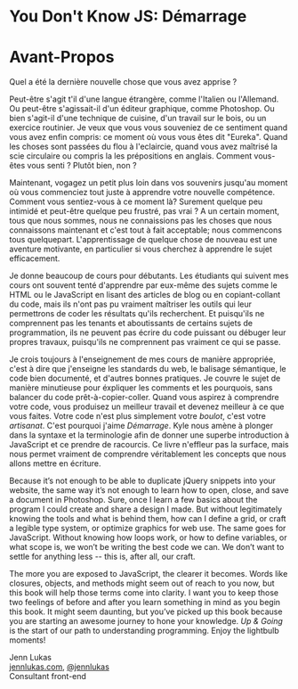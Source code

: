 # You Don't Know JS: Démarrage
# Avant-Propos

Quel a été la dernière nouvelle chose que vous avez apprise ?

Peut-être s'agit t'il d'une langue étrangère, comme l'Italien ou l'Allemand. Ou peut-être s'agissait-il d'un éditeur graphique, comme Photoshop. Ou bien s'agit-il d'une technique de cuisine, d'un travail sur le bois, ou un exercice routinier. Je veux que vous vous souveniez de ce sentiment quand vous avez enfin compris: ce moment où vous vous êtes dit "Eureka". Quand les choses sont passées du flou à l'eclaircie, quand vous avez maîtrisé la scie circulaire ou compris la les prépositions en anglais. Comment vous-êtes vous senti ? Plutôt bien, non ?

Maintenant, vogagez un petit plus loin dans vos souvenirs jusqu'au moment où vous commenciez tout juste à apprendre votre nouvelle compétence. Comment vous sentiez-vous à ce moment là? Surement quelque peu intimidé et peut-être quelque peu frustré, pas vrai ? A un certain moment, tous que nous sommes, nous ne connaissions pas les choses que nous connaissons maintenant et c'est tout à fait acceptable; nous commencons tous quelquepart. L'apprentissage de quelque chose de nouveau est une aventure motivante, en particulier si vous cherchez à apprendre le sujet efficacement.

Je donne beaucoup de cours pour débutants. Les étudiants qui suivent mes cours ont souvent tenté d'apprendre par eux-même des sujets comme le HTML ou le JavaScript en lisant des articles de blog ou en copiant-collant du code, mais ils n'ont pas pu vraiment maîtriser les outils qui leur permettrons de coder les résultats qu'ils recherchent. Et puisqu'ils ne comprennent pas les tenants et aboutissants de certains sujets de programmation, ils ne peuvent pas écrire du code puissant ou débuger leur propres travaux, puisqu'ils ne comprennent pas vraiment ce qui se passe.

Je crois toujours à l'enseignement de mes cours de manière appropriée, c'est à dire que j'enseigne les standards du web, le balisage sémantique, le code bien documenté, et d'autres bonnes pratiques. Je couvre le sujet de manière minutieuse pour éxpliquer les comments et les pourquois, sans balancer du code prêt-à-copier-coller. Quand vous aspirez à comprendre votre code, vous produisez un meilleur travail et devenez meilleur à ce que vous faites. Votre code n'est plus simplement votre *boulot*, c'est votre *artisanat*. C'est pourquoi j'aime *Démarrage*. Kyle nous amène à plonger dans la syntaxe et la terminologie afin de donner une superbe introduction à JavaScript et ce prendre de racourcis. Ce livre n'effleur pas la surface, mais nous permet vraiment de comprendre véritablement les concepts que nous allons mettre en écriture.

Because it’s not enough to be able to duplicate jQuery snippets into your website, the same way it’s not enough to learn how to open, close, and save a document in Photoshop. Sure, once I learn a few basics about the program I could create and share a design I made. But without legitimately knowing the tools and what is behind them, how can I define a grid, or craft a legible type system, or optimize graphics for web use. The same goes for JavaScript. Without knowing how loops work, or how to define variables, or what scope is, we won’t be writing the best code we can. We don’t want to settle for anything less -- this is, after all, our craft.

The more you are exposed to JavaScript, the clearer it becomes. Words like closures, objects, and methods might seem out of reach to you now, but this book will help those terms come into clarity. I want you to keep those two feelings of before and after you learn something in mind as you begin this book. It might seem daunting, but you’ve picked up this book because you are starting an awesome journey to hone your knowledge. *Up & Going* is the start of our path to understanding programming. Enjoy the lightbulb moments!

Jenn Lukas<br>
[jennlukas.com](http://jennlukas.com/), [@jennlukas](https://twitter.com/jennlukas)<br>
Consultant front-end
